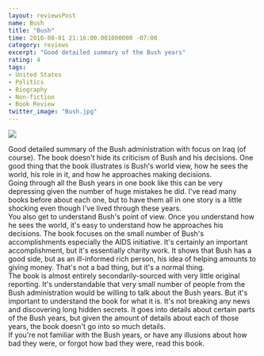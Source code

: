 ```yaml
---
layout: reviewsPost
name: Bush
title: "Bush"
time: 2016-08-01 21:16:00.001000000 -07:00
category: reviews
excerpt: "Good detailed summary of the Bush years"
rating: 4
tags:
- United States
- Politics
- Biography
- Non-fiction
- Book Review
twitter_image: "Bush.jpg"
---
```

<img class="imageOnRight" src="{{ site.imgFolder_reviews }}{{ page.name }}/Bush.jpg">

<div class="stars" title="{{ page.rating }} Stars" data-percent="{{ page.rating }}"></div>

Good detailed summary of the Bush administration with focus on Iraq (of course). The book doesn't hide its criticism of Bush and his decisions. One good thing that the book illustrates is Bush's world view, how he sees the world, his role in it, and how he approaches making decisions.  
Going through all the Bush years in one book like this can be very depressing given the number of huge mistakes he did. I've read many books before about each one, but to have them all in one story is a little shocking even though I've lived through these years.  
You also get to understand Bush's point of view. Once you understand how he sees the world, it's easy to understand how he approaches his decisions. The book focuses on the small number of Bush's accomplishments especially the AIDS initiative. It's certainly an important accomplishment, but it's essentially charity work. It shows that Bush has a good side, but as an ill-informed rich person, his idea of helping amounts to giving money. That's not a bad thing, but it's a normal thing.  
The book is almost entirely secondarily-sourced with very little original reporting. It's understandable that very small number of people from the Bush administration would be willing to talk about the Bush years. But it's important to understand the book for what it is. It's not breaking any news and discovering long hidden secrets. It goes into details about certain parts of the Bush years, but given the amount of details about each of those years, the book doesn't go into so much details.  
If you're not familiar with the Bush years, or have any illusions about how bad they were, or forgot how bad they were, read this book.  
